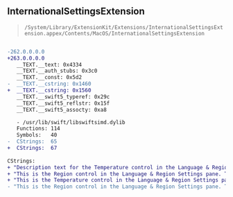 ## InternationalSettingsExtension

> `/System/Library/ExtensionKit/Extensions/InternationalSettingsExtension.appex/Contents/MacOS/InternationalSettingsExtension`

```diff

-262.0.0.0.0
+263.0.0.0.0
   __TEXT.__text: 0x4334
   __TEXT.__auth_stubs: 0x3c0
   __TEXT.__const: 0x5d2
-  __TEXT.__cstring: 0x1460
+  __TEXT.__cstring: 0x1560
   __TEXT.__swift5_typeref: 0x29c
   __TEXT.__swift5_reflstr: 0x15f
   __TEXT.__swift5_assocty: 0xa8

   - /usr/lib/swift/libswiftsimd.dylib
   Functions: 114
   Symbols:   40
-  CStrings:  65
+  CStrings:  67
 
CStrings:
+ "Description text for the Temperature control in the Language & Region Settings pane"
+ "This is the Region control in the Language & Region Settings pane. Tap this control to change the device region."
+ "This is the Temperature control in the Language & Region Settings pane. Tap this control to set the units used for temperature measurement, Fahrenheit or Celsius"
- "This is the Region control in the Language & Region Settings pane. Tap this control to change the device language to a new region's language"

```
